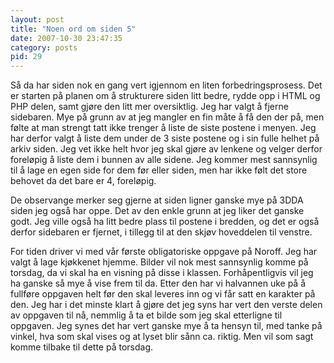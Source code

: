 ```yaml
---
layout: post
title: "Noen ord om siden 5"
date: 2007-10-30 23:47:35
category: posts
pid: 29
---
```

Så da har siden nok en gang vert igjennom en liten forbedringsprosess. Det er starten på planen om å strukturere siden litt bedre, rydde opp i HTML og PHP delen, samt gjøre den litt mer oversiktlig. Jeg har valgt å fjerne sidebaren. Mye på grunn av at jeg mangler en fin måte å få den der på, men følte at man strengt tatt ikke trenger å liste de siste postene i menyen. Jeg har derfor valgt å liste dem under de 3 siste postene og i sin fulle helhet på arkiv siden. Jeg vet ikke helt hvor jeg skal gjøre av lenkene og velger derfor foreløpig å liste dem i bunnen av alle sidene. Jeg kommer mest sannsynlig til å lage en egen side for dem før eller siden, men har ikke følt det store behovet da det bare er 4, foreløpig. 

De observange merker seg gjerne at siden ligner ganske mye på 3DDA siden jeg også har oppe. Det av den enkle grunn at jeg liker det ganske godt. Jeg ville også ha litt bedre plass til postene i bredden, og det er også derfor sidebaren er fjernet, i tillegg til at den skjøv hoveddelen til venstre. 

For tiden driver vi med vår første obligatoriske oppgave på Noroff. Jeg har valgt å lage kjøkkenet hjemme. Bilder vil nok mest sannsynlig komme på torsdag, da vi skal ha en visning på disse i klassen. Forhåpentligvis vil jeg ha ganske så mye å vise frem til da. Etter den har vi halvannen uke på å fullføre oppgaven helt før den skal leveres inn og vi får satt en karakter på den. Jeg har i det minste klart å gjøre det jeg syns har vert den verste delen av oppgaven til nå, nemmlig å ta et bilde som jeg skal etterligne til oppgaven. Jeg synes det har vert ganske mye å ta hensyn til, med tanke på vinkel, hva som skal vises og at lyset blir sånn ca. riktig. Men vil som sagt komme tilbake til dette på torsdag.